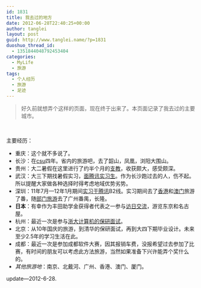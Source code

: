 ```yaml
---
id: 1831
title: 我去过的地方
date: 2012-06-28T22:40:25+00:00
author: tanglei
layout: post
guid: http://www.tanglei.name/?p=1831
duoshuo_thread_id:
  - 1351844048792453404
categories:
  - MyLife
  - 旅游
tags:
  - 个人经历
  - 旅游
  - 足迹
---
```

> 好久前就想弄个这样的页面，现在终于出来了。本页面记录了我去过的主要城市。

<center>
  <br />
</center>


  
主要经历：

  * 重庆：这个就不多说了。
  * 长沙：在<a href="/tag/#%e4%b8%ad%e5%8d%97%e5%a4%a7%e5%ad%a6" target="_blank">csu</a>四年。省内的旅游吧，去了韶山，凤凰，浏阳大围山。
  * 贵州：大二暑假在这里进行了约半个月的<a href="/blog/category.htmlmy-life/volenteer-teaching-in-guizhou/" target="_blank">支教</a>，收获颇大，感受颇深。
  * 武汉：大三下期找暑假实习，<a href="/tag/#%e8%85%be%e8%ae%af%e9%9d%a2%e7%bb%8f" target="_blank">面腾讯实习生</a>。作为长沙跑过去的人，伤不起。所以提醒大家做各种选择时得考虑地域优势劣势。
  * 深圳：11年7月—12年1月期间<a href="/tag/#%e8%85%be%e8%ae%af%e5%ae%9e%e4%b9%a0%e6%97%a5%e5%bf%97" target="_blank">实习于腾讯</a>B2线。实习期间去了<a href="/blog/my-travel-to-hongkong.html" target="_blank">香港</a>和<a href="/blog/my-travel-to-macao.html" target="_blank">澳门</a>旅游了番，随<a href="/blog/come-back-from-chengdu-to-travel-with-tencent.html" target="_blank">部门旅游</a>去了广州番禺，长隆。
  * **日本**：有幸作为丰田助学金获得者代表之一参与<a href="/tag/#%e8%ae%bf%e6%97%a5%e4%ba%a4%e6%b5%81" target="_blank">访日交流</a>，游览东京和名古屋。
  * 杭州：最近一次是参与<a href="/blog/postgraduate-interview-in-zju.html" target="_blank">浙大计算机的保研面试</a>。
  * 北京：从10年国庆的旅游，到清华的保研面试，再到大四下期毕业设计。未来至少2.5年的学习生活在此。
  * 成都：最近一次是参加成都软件大赛，因其报销车费，没报希望过去参加了比赛，有时间的朋友可以考虑此方法旅游，当然如果准备下兴许能弄个奖什么的。
  * _其他旅游地_：南京、北戴河、广州、香港、澳门、厦门。

update—2012-6-28.
